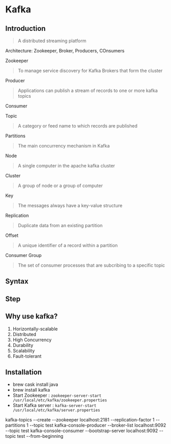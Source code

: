 # Kafka

## Introduction
>A distributed streaming platform

Architecture: Zookeeper, Broker, Producers, COnsumers

Zookeeper
> To manage service discovery for Kafka Brokers that form the cluster

Producer
> Applications can publish a stream of records to one or more kafka topics

Consumer
>

Topic
> A category or feed name to which records are published

Partitions
> The main concurrency mechanism in Kafka

Node
> A single computer in the apache kafka cluster

Cluster
> A group of node or a group of computer

Key
> The messages always have a key-value structure

Replication
> Duplicate data from an existing partition

Offset
> A unique identifier of a record within a partition

Consumer Group
> The set of consumer processes that are subcribing to a specific topic

## Syntax

## Step

## Why use kafka?
1. Horizontally-scalable
2. Distributed
3. High Concurrency
4. Durability
5. Scalability
6. Fault-tolerant

## Installation
- brew cask install java
- brew install kafka
- Start Zookeeper : ```zookeeper-server-start /usr/local/etc/kafka/zookeeper.properties```
- Start Kafka server : ```kafka-server-start /usr/local/etc/kafka/server.properties```

kafka-topics --create --zookeeper localhost:2181 --replication-factor 1 --partitions 1 --topic test
kafka-console-producer --broker-list localhost:9092 --topic test
kafka-console-consumer --bootstrap-server localhost:9092 --topic test --from-beginning
